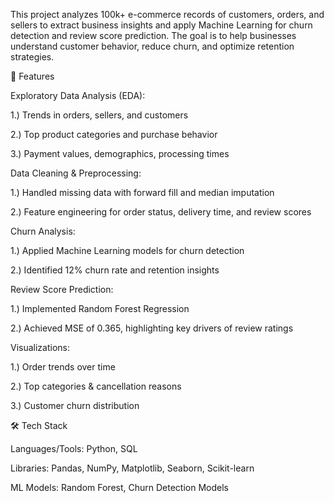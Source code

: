 This project analyzes 100k+ e-commerce records of customers, orders, and sellers to extract business insights and apply Machine Learning for churn detection and review score prediction. The goal is to help businesses understand customer behavior, reduce churn, and optimize retention strategies.

🚀 Features

Exploratory Data Analysis (EDA):

1.) Trends in orders, sellers, and customers

2.) Top product categories and purchase behavior

3.) Payment values, demographics, processing times

Data Cleaning & Preprocessing:

1.) Handled missing data with forward fill and median imputation

2.) Feature engineering for order status, delivery time, and review scores

Churn Analysis:

1.) Applied Machine Learning models for churn detection

2.) Identified 12% churn rate and retention insights

Review Score Prediction:

1.) Implemented Random Forest Regression

2.) Achieved MSE of 0.365, highlighting key drivers of review ratings

Visualizations:

1.) Order trends over time

2.) Top categories & cancellation reasons

3.) Customer churn distribution

🛠️ Tech Stack

Languages/Tools: Python, SQL

Libraries: Pandas, NumPy, Matplotlib, Seaborn, Scikit-learn

ML Models: Random Forest, Churn Detection Models
